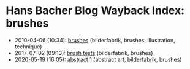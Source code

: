 # Hans Bacher Blog Wayback Index: brushes

* 2010-04-06 (10:34): [brushes](https://web.archive.org/web/https://one1more2time3.wordpress.com/2010/04/06/brushes/) (bilderfabrik, brushes, illustration, technique)
* 2017-07-02 (09:13): [brush tests](https://web.archive.org/web/https://one1more2time3.wordpress.com/2017/07/02/brush-tests/) (bilderfabrik, brushes)
* 2020-05-19 (16:05): [abstract 1](https://web.archive.org/web/https://one1more2time3.wordpress.com/2020/05/19/abstract-1/) (abstract art, bilderfabrik, brushes)